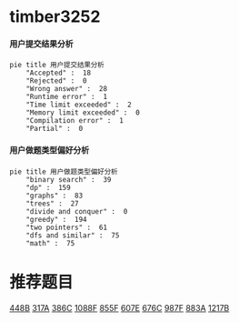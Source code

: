 # timber3252

<!-- tabs:start -->



#### **用户提交结果分析**

```mermaid
pie title 用户提交结果分析
    "Accepted" :  18
    "Rejected" :  0
    "Wrong answer" :  28
    "Runtime error" :  1
    "Time limit exceeded" :  2
    "Memory limit exceeded" :  0
    "Compilation error" :  1
    "Partial" :  0
```

#### **用户做题类型偏好分析**

```mermaid
pie title 用户做题类型偏好分析
    "binary search" :  39
    "dp" :  159
    "graphs" :  83
    "trees" :  27
    "divide and conquer" :  0
    "greedy" :  194
    "two pointers" :  61
    "dfs and similar" :  75
    "math" :  75
```



<!-- tabs:end -->
# 推荐题目
[448B](https://codeforces.com/contest/448/problem/B)
[317A](https://codeforces.com/contest/317/problem/A)
[386C](https://codeforces.com/contest/386/problem/C)
[1088F](https://codeforces.com/contest/1088/problem/F)
[855F](https://codeforces.com/contest/855/problem/F)
[607E](https://codeforces.com/contest/607/problem/E)
[676C](https://codeforces.com/contest/676/problem/C)
[987F](https://codeforces.com/contest/987/problem/F)
[883A](https://codeforces.com/contest/883/problem/A)
[1217B](https://codeforces.com/contest/1217/problem/B)

